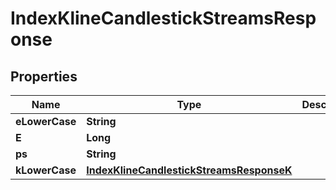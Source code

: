

# IndexKlineCandlestickStreamsResponse


## Properties

| Name | Type | Description | Notes |
|------------ | ------------- | ------------- | -------------|
|**eLowerCase** | **String** |  |  [optional] |
|**E** | **Long** |  |  [optional] |
|**ps** | **String** |  |  [optional] |
|**kLowerCase** | [**IndexKlineCandlestickStreamsResponseK**](IndexKlineCandlestickStreamsResponseK.md) |  |  [optional] |



